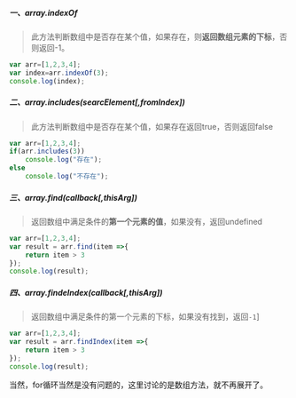 ##### 一、array.indexOf

> 此方法判断数组中是否存在某个值，如果存在，则**返回数组元素的下标**，否则返回-1。

```js
var arr=[1,2,3,4];
var index=arr.indexOf(3);
console.log(index);

```

##### 二、array.includes(searcElement[,fromIndex])

> 此方法判断数组中是否存在某个值，如果存在返回true，否则返回false

```js
var arr=[1,2,3,4];
if(arr.includes(3))
    console.log("存在");
else
    console.log("不存在");

```

##### 三、array.find(callback[,thisArg])

> 返回数组中满足条件的**第一个元素的值**，如果没有，返回undefined

```js
var arr=[1,2,3,4];
var result = arr.find(item =>{
    return item > 3
});
console.log(result);

```

##### 四、array.findeIndex(callback[,thisArg])

> 返回数组中满足条件的第一个元素的下标，如果没有找到，返回`-1`]

```js
var arr=[1,2,3,4];
var result = arr.findIndex(item =>{
    return item > 3
});
console.log(result);

```

当然，for循环当然是没有问题的，这里讨论的是数组方法，就不再展开了。

